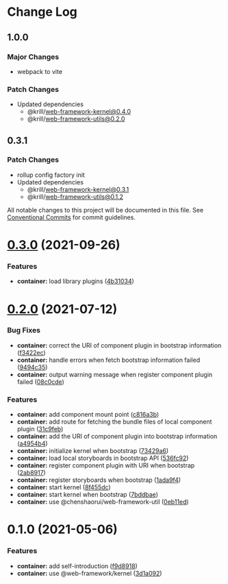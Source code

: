 # Change Log

## 1.0.0

### Major Changes

- webpack to vite

### Patch Changes

- Updated dependencies
  - @krill/web-framework-kernel@0.4.0
  - @krill/web-framework-utils@0.2.0

## 0.3.1

### Patch Changes

- rollup config factory init
- Updated dependencies
  - @krill/web-framework-kernel@0.3.1
  - @krill/web-framework-utils@0.1.2

All notable changes to this project will be documented in this file.
See [Conventional Commits](https://conventionalcommits.org) for commit guidelines.

# [0.3.0](https://github.com/chenshaorui/web-framework/compare/@chenshaorui/web-framework-container@0.2.0...@chenshaorui/web-framework-container@0.3.0) (2021-09-26)

### Features

- **container:** load library plugins ([4b31034](https://github.com/chenshaorui/web-framework/commit/4b3103421a821643af1b903200e8ce0e2c333ad3))

# [0.2.0](https://github.com/chenshaorui/web-framework/compare/@chenshaorui/web-framework-container@0.1.0...@chenshaorui/web-framework-container@0.2.0) (2021-07-12)

### Bug Fixes

- **container:** correct the URI of component plugin in bootstrap information ([f3422ec](https://github.com/chenshaorui/web-framework/commit/f3422ec089b1554aabe4ea19523c8498f454ee51))
- **container:** handle errors when fetch bootstrap information failed ([9494c35](https://github.com/chenshaorui/web-framework/commit/9494c35ccd85641855d8cceaa6ffab609f14be8b))
- **container:** output warning message when register component plugin failed ([08c0cde](https://github.com/chenshaorui/web-framework/commit/08c0cde7fb1344e06f2781aede79ed134767b85a))

### Features

- **container:** add component mount point ([c816a3b](https://github.com/chenshaorui/web-framework/commit/c816a3b47f8b1d56fbbe263c66141bb40c513818))
- **container:** add route for fetching the bundle files of local component plugin ([31c9feb](https://github.com/chenshaorui/web-framework/commit/31c9feb3ad787b7295c89708322d5159cd0ac79e))
- **container:** add the URI of component plugin into bootstrap information ([a4954b4](https://github.com/chenshaorui/web-framework/commit/a4954b4fc237827f66bfb0d44e67b871c4fcd384))
- **container:** initialize kernel when bootstrap ([73429a6](https://github.com/chenshaorui/web-framework/commit/73429a67f19622fd86129683c13a675b227835b1))
- **container:** load local storyboards in bootstrap API ([536fc92](https://github.com/chenshaorui/web-framework/commit/536fc92cd49e47eb3429b7a776ca567439aa1d72))
- **container:** register component plugin with URI when bootstrap ([2ab8917](https://github.com/chenshaorui/web-framework/commit/2ab89173932a20c09b4dca2821c542c6ad2d457c))
- **container:** register storyboards when bootstrap ([1ada9f4](https://github.com/chenshaorui/web-framework/commit/1ada9f4c36976b8894bbc9b0763419d694efd97a))
- **container:** start kernel ([8f455dc](https://github.com/chenshaorui/web-framework/commit/8f455dc515b90b69264dc09bc350c53ca75841a9))
- **container:** start kernel when bootstrap ([7bddbae](https://github.com/chenshaorui/web-framework/commit/7bddbae950761e33361be11529e032e723857861))
- **container:** use @chenshaorui/web-framework-util ([0eb11ed](https://github.com/chenshaorui/web-framework/commit/0eb11ed57b38f758a54f717508b7567259355360))

# 0.1.0 (2021-05-06)

### Features

- **container:** add self-introduction ([f9d8918](https://github.com/chenshaorui/web-framework/commit/f9d89184cb90684e10cf2c6001331a48c7b18b7e))
- **container:** use @web-framework/kernel ([3d1a092](https://github.com/chenshaorui/web-framework/commit/3d1a092611d4884d9be07e5feb5f2abcc364b74f))
